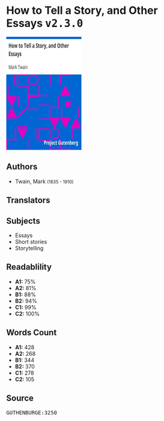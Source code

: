 # How to Tell a Story, and Other Essays <kbd>v2.3.0</kbd>

![](./cover.medium.jpg "")

## Authors


 - Twain, Mark <small>(1835 - 1910)</small>

## Translators



## Subjects


 - Essays
 - Short stories
 - Storytelling

## Readablility


 - **A1:** 75%
 - **A2:** 81%
 - **B1:** 88%
 - **B2:** 94%
 - **C1:** 99%
 - **C2:** 100%

## Words Count


 - **A1:** 428
 - **A2:** 268
 - **B1:** 344
 - **B2:** 370
 - **C1:** 278
 - **C2:** 105

## Source


<kbd>GUTHENBURGE:3250</kbd>
